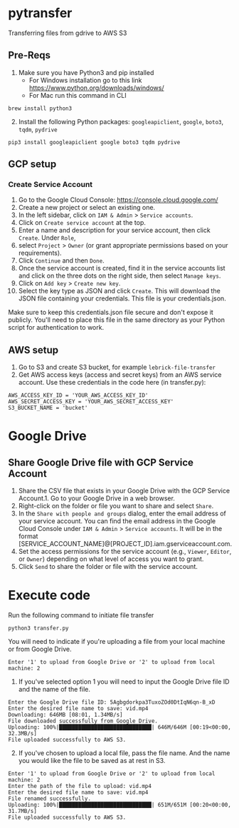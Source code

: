 # pytransfer
Transferring files from gdrive to AWS S3

## Pre-Reqs
1. Make sure you have Python3 and pip installed
    - For Windows installation go to this link https://www.python.org/downloads/windows/
    - For Mac run this command in CLI
```
brew install python3
```
2. Install the following Python packages: `googleapiclient`, `google`, `boto3`, `tqdm`, `pydrive`
```
pip3 install googleapiclient google boto3 tqdm pydrive
```

## GCP setup
### Create Service Account
1. Go to the Google Cloud Console: https://console.cloud.google.com/
2. Create a new project or select an existing one.
3. In the left sidebar, click on `IAM & Admin` > `Service accounts`.
4. Click on `Create service account` at the top.
5. Enter a name and description for your service account, then click `Create`. Under `Role`,
6. select `Project` > `Owner` (or grant appropriate permissions based on your requirements).
7. Click `Continue` and then `Done`.
8. Once the service account is created, find it in the service accounts list and click on the three dots on the right side, then select `Manage keys`.
9. Click on `Add key` > `Create new key`.
10. Select the key type as JSON and click `Create`. This will download the JSON file containing your credentials. This file is your credentials.json.

Make sure to keep this credentials.json file secure and don't expose it publicly. You'll need to place this file in the same directory as your Python script for authentication to work.

## AWS setup
1. Go to S3 and create S3 bucket, for example `lebrick-file-transfer`
2. Get AWS access keys (access and secret keys) from an AWS service account. Use these credentials in the code here (in transfer.py):
```
AWS_ACCESS_KEY_ID = 'YOUR_AWS_ACCESS_KEY_ID'
AWS_SECRET_ACCESS_KEY = 'YOUR_AWS_SECRET_ACCESS_KEY'
S3_BUCKET_NAME = 'bucket'
```

# Google Drive
## Share Google Drive file with GCP Service Account
1. Share the CSV file that exists in your Google Drive with the GCP Service Account.1. Go to your Google Drive in a web browser.
2. Right-click on the folder or file you want to share and select `Share`.
3. In the `Share with people and groups` dialog, enter the email address of your service account. You can find the email address in the Google Cloud Console under `IAM & Admin` > `Service accounts`. It will be in the format [SERVICE_ACCOUNT_NAME]@[PROJECT_ID].iam.gserviceaccount.com.
4. Set the access permissions for the service account (e.g., `Viewer`, `Editor`, or `Owner`) depending on what level of access you want to grant.
5. Click `Send` to share the folder or file with the service account.

# Execute code
Run the following command to initiate file transfer
```
python3 transfer.py
```
You will need to indicate if you're uploading a file from your local machine or from Google Drive.
```
Enter '1' to upload from Google Drive or '2' to upload from local machine: 2
```
1. If you've selected option 1 you will need to input the Google Drive file ID and the name of the file.
```
Enter the Google Drive file ID: 5Agbgdorkpa3TuxoZOd0DtIqN6qn-B_xD
Enter the desired file name to save: vid.mp4
Downloading: 646MB [08:01, 1.34MB/s]
File downloaded successfully from Google Drive.
Uploading: 100%|█████████████████████████████| 646M/646M [00:19<00:00, 32.3MB/s]
File uploaded successfully to AWS S3.
```
2. If you've chosen to upload a local file, pass the file name. And the name you would like the file to be saved as at rest in S3.
```
Enter '1' to upload from Google Drive or '2' to upload from local machine: 2
Enter the path of the file to upload: vid.mp4
Enter the desired file name to save: vid.mp4
File renamed successfully.
Uploading: 100%|█████████████████████████████| 651M/651M [00:20<00:00, 31.7MB/s]
File uploaded successfully to AWS S3.
```